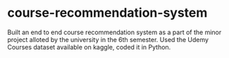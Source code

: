 # course-recommendation-system
Built an end to end course recommendation system as a part of the minor project alloted by the university in the 6th semester. Used the Udemy Courses dataset available on kaggle, coded it in Python.
